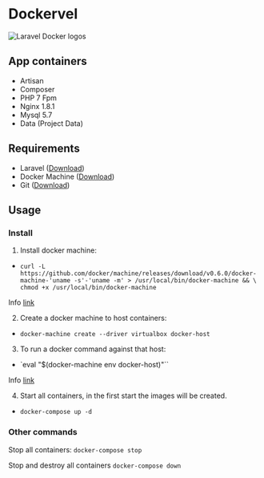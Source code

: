 # Dockervel

![Laravel Docker logos](http://i.imgur.com/8IvfIn6.jpg?2)

## App containers

* Artisan
* Composer
* PHP 7 Fpm
* Nginx 1.8.1
* Mysql 5.7
* Data (Project Data)


## Requirements
- Laravel ([Download](https://laravel.com/docs/master/installation))
- Docker Machine ([Download](https://docs.docker.com/machine/install-machine/))
- Git ([Download](https://git-scm.com/downloads))

## Usage

### Install

1) Install docker machine:

  - `curl -L https://github.com/docker/machine/releases/download/v0.6.0/docker-machine-'uname -s'-'uname -m' > /usr/local/bin/docker-machine && \ chmod +x /usr/local/bin/docker-machine`

  Info [link](https://docs.docker.com/machine/install-machine/)

2) Create a docker machine to host containers:

  - `docker-machine create --driver virtualbox docker-host`

3) To run a docker command against that host:

  - `eval "$(docker-machine env docker-host)"``

  Info [link](https://docs.docker.com/machine/reference/env/)

4) Start all containers, in the first start the images will be created.

  - `docker-compose up -d`


### Other commands


  Stop all containers:
  `docker-compose stop`

  Stop and destroy all containers
  `docker-compose down`
